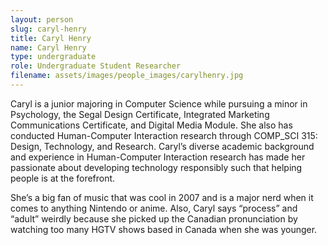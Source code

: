 ```yaml
---
layout: person
slug: caryl-henry
title: Caryl Henry
name: Caryl Henry
type: undergraduate
role: Undergraduate Student Researcher
filename: assets/images/people_images/carylhenry.jpg
---
```

Caryl is a junior majoring in Computer Science while pursuing a minor in Psychology, the Segal Design Certificate, Integrated Marketing Communications Certificate, and Digital Media Module. She also has conducted Human-Computer Interaction research through COMP_SCI 315: Design, Technology, and Research. Caryl’s diverse academic background and experience in Human-Computer Interaction research has made her passionate about developing technology responsibly such that helping people is at the forefront.

She’s a big fan of music that was cool in 2007 and is a major nerd when it comes to anything Nintendo or anime. Also, Caryl says “process” and “adult” weirdly because she picked up the Canadian pronunciation by watching too many HGTV shows based in Canada when she was younger.
